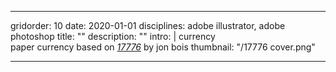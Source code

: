 ---

gridorder: 10
date: 2020-01-01
disciplines: adobe illustrator, adobe photoshop
title: ""
description: ""
intro: |
 currency <br>
 paper currency based on <i><a href="https://www.sbnation.com/a/17776-football" target="_blank">17776</a></i> by jon bois
thumbnail: "/17776 cover.png"

---